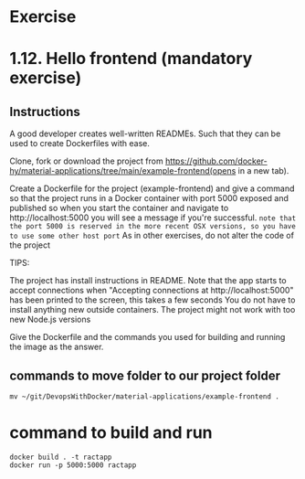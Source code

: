 # Exercise
# 1.12. Hello frontend (mandatory exercise)
## Instructions
A good developer creates well-written READMEs. Such that they can be used to create Dockerfiles with ease.

Clone, fork or download the project from https://github.com/docker-hy/material-applications/tree/main/example-frontend(opens in a new tab).

Create a Dockerfile for the project (example-frontend) and give a command so that the project runs in a Docker container with port 5000 exposed and published so when you start the container and navigate to http://localhost:5000 you will see a message if you're successful.
``
note that the port 5000 is reserved in the more recent OSX versions, so you have to use some other host port
``
As in other exercises, do not alter the code of the project

TIPS:

The project has install instructions in README.
Note that the app starts to accept connections when "Accepting connections at http://localhost:5000" has been printed to the screen, this takes a few seconds
You do not have to install anything new outside containers.
The project might not work with too new Node.js versions

Give the Dockerfile and the commands you used for building and running the image as the answer.

## commands to move folder to our project folder
```
mv ~/git/DevopsWithDocker/material-applications/example-frontend .
```
# command to build and run 
```
docker build . -t ractapp
docker run -p 5000:5000 ractapp
```